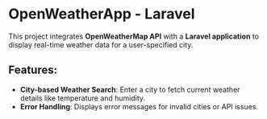 # OpenWeatherApp - Laravel

This project integrates **OpenWeatherMap API** with a **Laravel application** to display real-time weather data for a user-specified city.

## Features:

-   **City-based Weather Search**: Enter a city to fetch current weather details like temperature and humidity.
-   **Error Handling**: Displays error messages for invalid cities or API issues.
